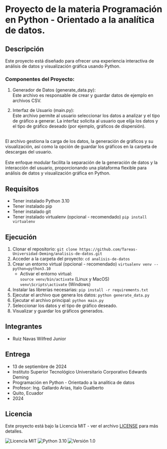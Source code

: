 # Proyecto de la materia Programación en Python - Orientado a la analítica de datos.

## Descripción
Este proyecto está diseñado para ofrecer una experiencia interactiva de análisis de datos y visualización gráfica usando Python.
### Componentes del Proyecto:
1. Generador de Datos (generate_data.py): <br />
Este archivo es responsable de crear y guardar datos de ejemplo en archivos CSV.

2. Interfaz de Usuario (main.py): <br />
Este archivo permite al usuario seleccionar los datos a analizar y el tipo de gráfico a generar. 
La interfaz solicita al usuario que elija los datos y el tipo de gráfico deseado (por ejemplo, gráficos de dispersión). 
<br/>
El archivo gestiona la carga de los datos, la generación de gráficos y su visualización, así como la opción de guardar los gráficos en la carpeta de descargas del usuario.
<br/>
<br/>
Este enfoque modular facilita la separación de la generación de datos y la interacción del usuario, proporcionando una plataforma flexible para análisis de datos y visualización gráfica en Python.

## Requisitos
- Tener instalado Python 3.10
- Tener instalado pip
- Tener instalado git
- Tener instalado virtualenv (opcional - recomendado) `pip install virtualenv`

## Ejecución
1. Clonar el repositorio: `git clone https://github.com/Tareas-Universidad-Deming/analisis-de-datos.git`
2. Acceder a la carpeta del proyecto: `cd analisis-de-datos`
3. Crear un entorno virtual (opcional - recomendado) `virtualenv venv --python=python3.10`
   - Activar el entorno virtual: <br />
    `source venv/bin/activate` (Linux y MacOS) <br />
    `venv\Scripts\activate` (Windows)
4. Instalar las librerías necesarias: `pip install -r requirements.txt`
5. Ejecutar el archivo que genera los datos: `python generate_data.py`
6. Ejecutar el archivo principal: `python main.py`
7. Seleccionar los datos y el tipo de gráfico deseado.
8. Visualizar y guardar los gráficos generados.

## Integrantes
- Ruiz Navas Wilfred Junior 

## Entrega
- 13 de septiembre de 2024
- Instituto Superior Tecnológico Universitario Corporativo Edwards Deming
- Programación en Python - Orientado a la analítica de datos
- Profesor: Ing. Gallardo Arias, Italo Gualberto
- Quito, Ecuador
- 2024

## Licencia
Este proyecto está bajo la Licencia MIT - ver el archivo [LICENSE](https://github.com/Tareas-Universidad-Deming/analisis-de-datos/blob/main/LICENCE.md) para más detalles.

![Licencia MIT](https://img.shields.io/badge/License-MIT-blue.svg)
![Python 3.10](https://img.shields.io/badge/Python-3.10-blue.svg)
![Versión 1.0](https://img.shields.io/badge/Versión-1.0-blue.svg)